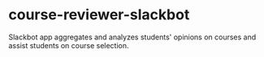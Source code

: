 # course-reviewer-slackbot
Slackbot app aggregates and analyzes students' opinions on courses and assist students on course selection.
